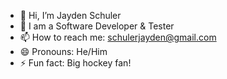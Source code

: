 - 👋 Hi, I’m Jayden Schuler
- 🌱 I am a Software Developer & Tester
- 📫 How to reach me: schulerjayden@gmail.com
- 😄 Pronouns: He/Him
- ⚡ Fun fact: Big hockey fan!

<!---
SchulerJayden/SchulerJayden is a ✨ special ✨ repository because its `README.md` (this file) appears on your GitHub profile.
You can click the Preview link to take a look at your changes.
--->
